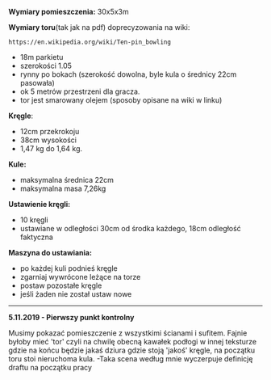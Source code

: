 **Wymiary pomieszczenia:** 30x5x3m

**Wymiary toru**(tak jak na pdf) doprecyzowania na wiki:

    https://en.wikipedia.org/wiki/Ten-pin_bowling
- 18m parkietu
- szerokości 1.05
- rynny po bokach (szerokość dowolna, byle kula o średnicy 22cm pasowała)
- ok 5 metrów przestrzeni dla gracza.
- tor jest smarowany olejem (sposoby opisane na wiki w linku)

**Kręgle**:

- 12cm przekrokoju 
- 38cm wysokości 
- 1,47 kg do 1,64 kg.

**Kule:**

- maksymalna średnica 22cm 
- maksymalna masa 7,26kg

**Ustawienie kręgli:**

- 10 kręgli
- ustawiane w odległości 30cm od środka każdego, 18cm odległość faktyczna 

**Maszyna do ustawiania:**

- po każdej kuli podnieś kręgle
- zgarniaj wywrócone leżące na torze
- postaw pozostałe kręgle
- jeśli żaden nie został ustaw nowe 

----------


**5.11.2019 - Pierwszy punkt kontrolny**


Musimy pokazać pomieszczenie z wszystkimi ścianami i sufitem. Fajnie byłoby mieć 'tor' czyli na chwilę obecną kawałek podłogi w innej teksturze gdzie na końcu będzie jakaś dziura gdzie stoją 'jakoś' kręgle, na początku toru stoi nieruchoma kula. -Taka scena według mnie wyczerpuje definicję draftu na początku pracy